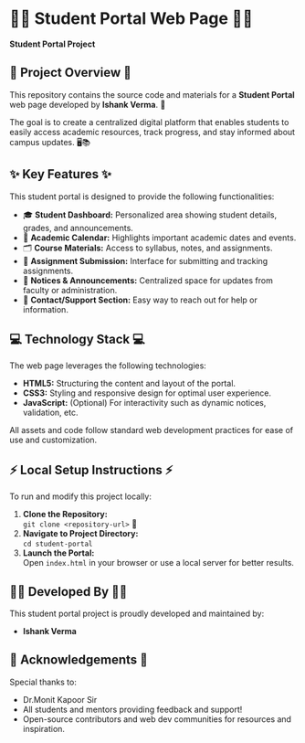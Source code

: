 # 🧑‍🎓 Student Portal Web Page 🧑‍🎓

**Student Portal Project**

## 🌟 Project Overview 🌟

This repository contains the source code and materials for a **Student Portal** web page developed by **Ishank Verma**. 🏫

The goal is to create a centralized digital platform that enables students to easily access academic resources, track progress, and stay informed about campus updates. 🖥️📚

## ✨ Key Features ✨

This student portal is designed to provide the following functionalities:

* 🎓 **Student Dashboard:** Personalized area showing student details, grades, and announcements.
* 📅 **Academic Calendar:** Highlights important academic dates and events.
* 🗂️ **Course Materials:** Access to syllabus, notes, and assignments.
* 📝 **Assignment Submission:** Interface for submitting and tracking assignments.
* 💬 **Notices & Announcements:** Centralized space for updates from faculty or administration.
* 📨 **Contact/Support Section:** Easy way to reach out for help or information.

## 💻 Technology Stack 💻

The web page leverages the following technologies:

* **HTML5:** Structuring the content and layout of the portal.
* **CSS3:** Styling and responsive design for optimal user experience.
* **JavaScript:** (Optional) For interactivity such as dynamic notices, validation, etc.

All assets and code follow standard web development practices for ease of use and customization.

## ⚡ Local Setup Instructions ⚡

To run and modify this project locally:

1. **Clone the Repository:**  
   `git clone <repository-url>` 📁
2. **Navigate to Project Directory:**  
   `cd student-portal`
3. **Launch the Portal:**  
   Open `index.html` in your browser or use a local server for better results.

## 🧑‍💻 Developed By 🧑‍💻

This student portal project is proudly developed and maintained by:

* **Ishank Verma**

## 🙏 Acknowledgements 🙏

Special thanks to:

* Dr.Monit Kapoor Sir
* All students and mentors providing feedback and support!
* Open-source contributors and web dev communities for resources and inspiration.
